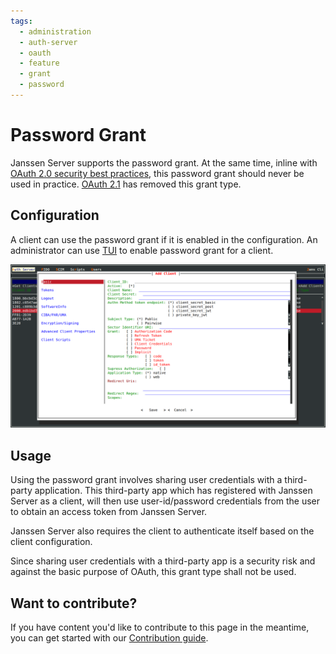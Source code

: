 ```yaml
---
tags:
  - administration
  - auth-server
  - oauth
  - feature
  - grant
  - password
---
```


# Password Grant

Janssen Server supports the password grant. At the same time, inline with
[OAuth 2.0 security best practices](https://oauth.net/2/oauth-best-practice/), this password grant should never be used
in practice. [OAuth 2.1](https://datatracker.ietf.org/doc/html/draft-ietf-oauth-v2-1-08) has removed this grant type.

## Configuration

A client can use the password grant if it is enabled in the configuration. An administrator can use
[TUI](../../config-guide/jans-tui/README.md) to enable password grant for a client.

![](../../../assets/image-tui-client-registration-basic.png)

## Usage

Using the password grant involves sharing user credentials with a third-party application. This third-party app which has
registered with Janssen Server as a client, will then use user-id/password credentials from the user to obtain an
access token from Janssen Server.

Janssen Server also requires the client to authenticate itself based on the client configuration.

Since sharing user credentials with a third-party app is a security risk and against the basic purpose of OAuth, this
grant type shall not be used.

## Want to contribute?

If you have content you'd like to contribute to this page in the meantime, you can get started with our [Contribution guide](https://docs.jans.io/head/CONTRIBUTING/).